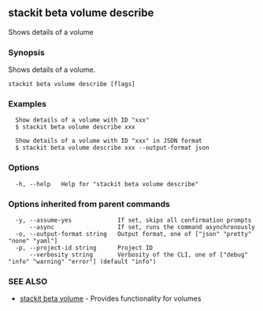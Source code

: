 ## stackit beta volume describe

Shows details of a volume

### Synopsis

Shows details of a volume.

```
stackit beta volume describe [flags]
```

### Examples

```
  Show details of a volume with ID "xxx"
  $ stackit beta volume describe xxx

  Show details of a volume with ID "xxx" in JSON format
  $ stackit beta volume describe xxx --output-format json
```

### Options

```
  -h, --help   Help for "stackit beta volume describe"
```

### Options inherited from parent commands

```
  -y, --assume-yes             If set, skips all confirmation prompts
      --async                  If set, runs the command asynchronously
  -o, --output-format string   Output format, one of ["json" "pretty" "none" "yaml"]
  -p, --project-id string      Project ID
      --verbosity string       Verbosity of the CLI, one of ["debug" "info" "warning" "error"] (default "info")
```

### SEE ALSO

* [stackit beta volume](./stackit_beta_volume.md)	 - Provides functionality for volumes

